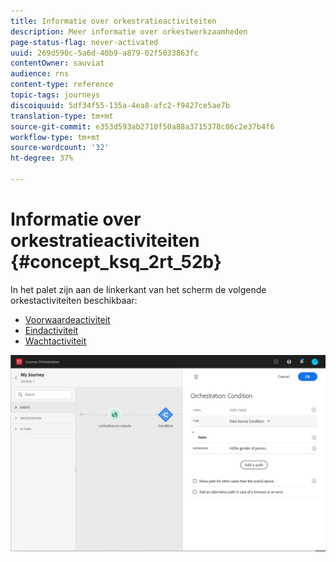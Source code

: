 ```yaml
---
title: Informatie over orkestratieactiviteiten
description: Meer informatie over orkestwerkzaamheden
page-status-flag: never-activated
uuid: 269d590c-5a6d-40b9-a879-02f5033863fc
contentOwner: sauviat
audience: rns
content-type: reference
topic-tags: journeys
discoiquuid: 5df34f55-135a-4ea8-afc2-f9427ce5ae7b
translation-type: tm+mt
source-git-commit: e353d593ab2710f50a88a3715378c86c2e37b4f6
workflow-type: tm+mt
source-wordcount: '32'
ht-degree: 37%

---
```



# Informatie over orkestratieactiviteiten {#concept_ksq_2rt_52b}

In het palet zijn aan de linkerkant van het scherm de volgende orkestactiviteiten beschikbaar:

* [Voorwaardeactiviteit](../building-journeys/condition-activity.md)
* [Eindactiviteit](../building-journeys/end-activity.md)
* [Wachtactiviteit](../building-journeys/wait-activity.md)

![](../assets/journey49.png)
